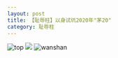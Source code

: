 ```yaml
---
layout: post
title: 【耻辱柱】以身试坑2020年"茅20"
category: 耻辱柱
---
```

![top](http://rfbyhtcfm.hd-bkt.clouddn.com/img/top-220325-2.png)
![](http://rfbyavrvr.hd-bkt.clouddn.com/img/shame-220717-1.jpg)
![wanshan](http://rfbyhtcfm.hd-bkt.clouddn.com/img/wanshan.png)
  




